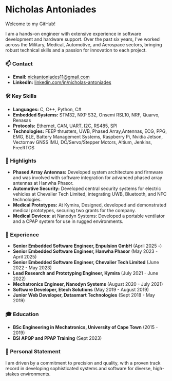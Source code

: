 
# Nicholas Antoniades

Welcome to my GitHub!

I am a hands-on engineer with extensive experience in software development and hardware support. Over the past six years, I've worked across the Military, Medical, Automotive, and Aerospace sectors, bringing robust technical skills and a passion for innovation to each project.

### 📫 Contact
- **Email:** nickantoniades11@gmail.com
- **LinkedIn:** [linkedin.com/in/nicholas-antoniades](https://www.linkedin.com/in/nicholas-antoniades)

### 🛠️ Key Skills
- **Languages:** C, C++, Python, C#
- **Embedded Systems:** STM32, NXP S32, Onsemi RSL10, NRF, Quarvo, Renasas
- **Protocols:** Ethernet, CAN, UART, I2C, RS485, SPI
- **Technologies:** FEEP thrusters, UWB, Phased Array,Antennas, ECG, PPG, EMG, BLE, Battery Management Systems, Raspberry Pi, Nvidia Jetson, Vectornav GNSS IMU, DC/Servo/Stepper Motors, Altium, Jenkins, FreeRTOS

### 📘 Highlights
- **Phased Array Antennas:** Developed system architecture and firmware and was involved with software integration for advanced phased array antennas at Hanwha Phasor.
- **Automotive Security:** Developed central security systems for electric vehicles at Chevalier Tech Limited, integrating UWB, Bluetooth, and NFC technologies.
- **Medical Prototypes:** At Kymira, Designed, developed and demonstrated medical prototypes, securing two grants for the company.
- **Medical Devices:** at Nanodyn Systems: Developed a portable ventilator and a CPAP system for use in rugged environments.

### 💼 Experience
- **Senior Embedded Software Engineer, Enpulsion GmbH** (April 2025 -)
- **Senior Embedded Software Engineer, Hanwha Phasor** (May 2023 - April 2025)
- **Senior Embedded Software Engineer, Chevalier Tech Limited** (June 2022 - May 2023)
- **Lead Research and Prototyping Engineer, Kymira** (July 2021 - June 2022)
- **Mechatronics Engineer, Nanodyn Systems** (August 2020 - July 2021)
- **Software Developer, Etech Solutions** (May 2019 - August 2019)
- **Junior Web Developer, Datasmart Technologies** (Sept 2018 - May 2019)

### 🎓 Education
- **BSc Engineering in Mechatronics, University of Cape Town** (2015 - 2019)
- **BSI APQP and PPAP Training** (Sept 2023)

### 🌟 Personal Statement
I am driven by a commitment to precision and quality, with a proven track record in developing sophisticated systems and software for diverse, high-stakes environments.
